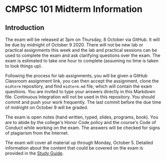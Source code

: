 # CMPSC 101 Midterm Information

## Introduction

The exam will be released at 3pm on Thursday, 8 October via GitHub. It will be due by midnight of October 9 2020\. There will not be new lab or practical assignments this week and the lab and practical sessions can be used to complete the exam and ask clarifying questions over the exam. The exam is estimated to take one hour to complete (assuming no time is taken to look things up). 

Following the process for lab assignments, you will be given a GitHub Classroom assignment link, you can then accept the assignment, clone the `midterm` repository, and find `midterm.md` file, which will contain the exam questions. You are invited to type your answers directly in this Markdown file. Continuous Integration will not be used in this repository. You should commit and push your work frequently. The last commit before the due time of midnight on October 9 will be graded.

The exam is open notes (hand written, typed, slides, programs, book). You are to abide by the college's Honor Code policy and the course's Code of Conduct while working on the exam. The answers will be checked for signs of plagiarism from the Internet.

The exam will cover all material up through Monday, October 5. Detailed information about the content that could be covered on the exam is provided in the [Study Guide](studyguide_exam01.pdf).